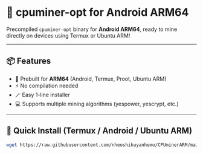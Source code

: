 # 🧠 cpuminer-opt for Android ARM64

Precompiled `cpuminer-opt` binary for **Android ARM64**, ready to mine directly on devices using Termux or Ubuntu ARM!

---

## 📦 Features

- 🔧 Prebuilt for **ARM64** (Android, Termux, Proot, Ubuntu ARM)
- ⚡ No compilation needed
- 🪄 Easy 1-line installer
- 💻 Supports multiple mining algorithms (yespower, yescrypt, etc.)

---

## 🚀 Quick Install (Termux / Android / Ubuntu ARM)

```bash
wget https://raw.githubusercontent.com/nheoshikuyanhemo/CPUminerARM/main/install.sh && bash install.sh
